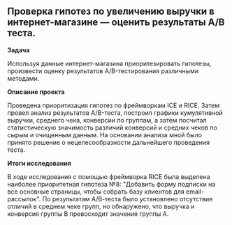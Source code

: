 ## Проверка гипотез по увеличению выручки в интернет-магазине — оценить результаты A/B теста.


**Задача**   

Используя данные интернет-магазина приоритезировать гипотезы, произвести оценку результатов A/B-тестирования различными методами.

**Описание проекта**

Проведена приоритизация гипотез по фреймворкам ICE и RICE. Затем провел анализ результатов A/B-теста, построил графики кумулятивной выручки, среднего чека, конверсии по группам, а затем посчитал статистическую значимость различий конверсий и средних чеков по сырым и очищенным данным. На основании анализа мной было принято решение о нецелесообразности дальнейшего проведения теста.

**Итоги исследования**

В ходе исследования с помощью фреймворка RICE была выделена наиболее приоритетная гипотеза №8: "Добавить форму подписки на все основные страницы, чтобы собрать базу клиентов для email-рассылок". По результатам А/В-теста было установлено отсутствие отличий в среднем чеке групп, но обнаружено, что выручка и конверсия группы В превосходит значения группы А.

